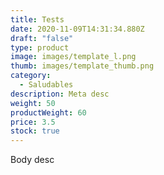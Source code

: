 ```yaml
---
title: Tests
date: 2020-11-09T14:31:34.880Z
draft: "false"
type: product
image: images/template_l.png
thumb: images/template_thumb.png
category:
  - Saludables
description: Meta desc
weight: 50
productWeight: 60
price: 3.5
stock: true
---
```

Body desc